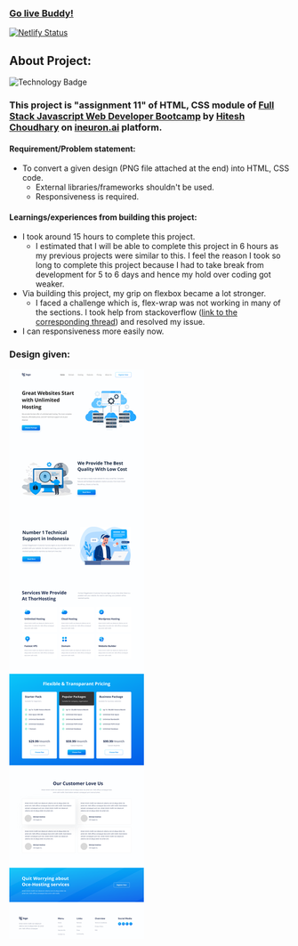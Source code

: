 ### [Go live Buddy!](https://tushar-ojha-hosting-landing-page.netlify.app/)

[![Netlify Status](https://api.netlify.com/api/v1/badges/08792b0d-05a4-4f99-97ad-0f08934f1468/deploy-status)](https://app.netlify.com/sites/tushar-ojha-web-design-landing-page/deploys)

## About Project: 
  ![Technology Badge](https://img.shields.io/badge/Technology-HTML%20%7C%20CSS-green)
  ### This project is "assignment 11" of HTML, CSS module of [Full Stack Javascript Web Developer Bootcamp](https://ineuron.ai/course/Full-Stack-Javascript-Web-Developer) by [Hitesh Choudhary](https://www.youtube.com/c/HiteshChoudharydotcom) on [ineuron.ai](https://ineuron.ai/) platform. 
  
#### Requirement/Problem statement: 
- To convert a given design (PNG file attached at the end) into HTML, CSS code.
    - External libraries/frameworks shouldn't be used.
    - Responsiveness is required.

#### Learnings/experiences from building this project:
- I took around 15 hours to complete this project.
  - I estimated that I will be able to complete this project in 6 hours as my previous projects were similar to this. I feel the reason I took so long to complete this project because I had to take break from development for 5 to 6 days and hence my hold over coding got weaker. 
- Via building this project, my grip on flexbox became a lot stronger.
  - I faced a challenge which is, flex-wrap was not working in many of the sections. I took help from stackoverflow ([link to the corresponding thread](https://stackoverflow.com/questions/44135352/flex-wrap-is-not-wrapping-when-i-reduce-the-window-size)) and resolved my issue.
- I can responsiveness more easily now.


### Design given:
![Design](/Design.png)
